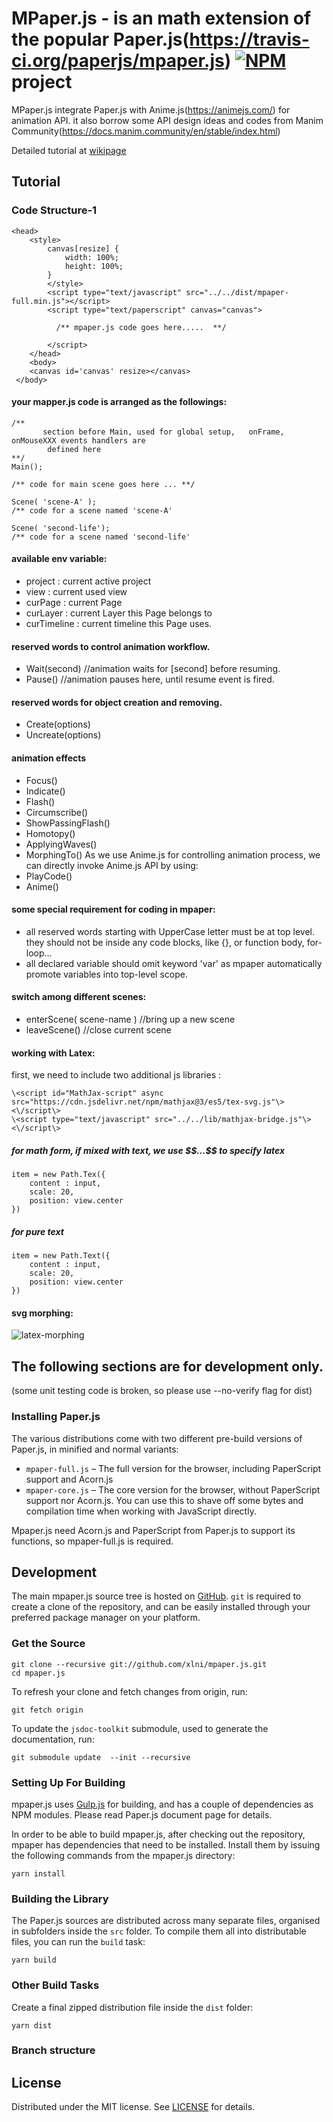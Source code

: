 # MPaper.js - is an math extension of the popular Paper.js(https://travis-ci.org/paperjs/mpaper.js) [![NPM](https://img.shields.io/npm/v/mpaper.svg)](https://www.npmjs.com/package/mpaper) project

MPaper.js integrate Paper.js with Anime.js(https://animejs.com/) for animation API. it also borrow some API design ideas and codes from Manim Community(https://docs.manim.community/en/stable/index.html)
 
Detailed tutorial at [wikipage](https://github.com/xlni/mpaper.js/wiki/Animation-Scripting-for-teaching-K12-math)
## Tutorial 
### Code Structure-1
 
     
    <head>
        <style> 
            canvas[resize] {
                width: 100%;
                height: 100%; 
            }
            </style>
            <script type="text/javascript" src="../../dist/mpaper-full.min.js"></script>
            <script type="text/paperscript" canvas="canvas">
               
              /** mpaper.js code goes here.....  **/
               
            </script>
        </head>
        <body>
        <canvas id='canvas' resize></canvas>
     </body> 
 

####  your mapper.js code is arranged as the followings:
    /**  
           section before Main, used for global setup,   onFrame, onMouseXXX events handlers are 
            defined here 
    **/
    Main();   
       
    /** code for main scene goes here ... **/

    Scene( 'scene-A' );
    /** code for a scene named 'scene-A' 

    Scene( 'second-life');
    /** code for a scene named 'second-life'  
 

#### available env variable: 
* project  :  current active project
* view     :   current used view
* curPage  :   current Page
* curLayer  :   current Layer this Page belongs to
* curTimeline : current timeline this Page uses.

#### reserved words to control animation workflow.
* Wait(second)  //animation waits for [second] before resuming.
* Pause()       //animation pauses here, until resume event is fired.

#### reserved words for object creation and removing.
* Create(options)
* Uncreate(options)

#### animation effects 
* Focus()
* Indicate()
* Flash()
* Circumscribe()
* ShowPassingFlash()
* Homotopy()
* ApplyingWaves()
* MorphingTo()
As we use Anime.js for controlling animation process, we can directly invoke Anime.js API by using:
* PlayCode()
* Anime()

#### some special requirement for coding in mpaper:
* all reserved words starting with UpperCase letter must be at top level. they should not be inside any code blocks,
like {}, or function body, for-loop...
* all declared variable should omit keyword 'var' as mpaper automatically promote variables into top-level scope.

#### switch among different scenes:
* enterScene( scene-name )  //bring up a new scene 
* leaveScene()        //close current scene

#### working with Latex:
first, we need to include two additional js libraries :

    \<script id="MathJax-script" async src="https://cdn.jsdelivr.net/npm/mathjax@3/es5/tex-svg.js"\><\/script\>
    \<script type="text/javascript" src="../../lib/mathjax-bridge.js"\><\/script\>

##### for   math form, if mixed with text, we use \$\$...\$\$ to specify latex
    item = new Path.Tex({
        content : input,
        scale: 20,
        position: view.center
    })
##### for pure text
    item = new Path.Text({
        content : input,
        scale: 20,
        position: view.center
    })

#### svg morphing:
![latex-morphing](https://user-images.githubusercontent.com/25872192/168629258-8495de05-0117-4263-9cc4-30c6cca7cd48.gif)


## The following sections are for development only.
(some unit testing code is broken, so please use --no-verify flag for dist)

### Installing Paper.js 

The various distributions come with two different pre-build versions of
Paper.js, in minified and normal variants:

- `mpaper-full.js` – The full version for the browser, including PaperScript
  support and Acorn.js
- `mpaper-core.js` – The core version for the browser, without PaperScript
  support nor Acorn.js. You can use this to shave off some bytes and compilation
  time when working with JavaScript directly.

Mpaper.js need Acorn.js and PaperScript from Paper.js to support its functions,
so mpaper-full.js is required.
    
## Development

The main mpaper.js source tree is hosted on
[GitHub](https://github.com/xlni/mpaper.js/). `git` is required to create a
clone of the repository, and can be easily installed through your preferred
package manager on your platform.

### Get the Source

    git clone --recursive git://github.com/xlni/mpaper.js.git
    cd mpaper.js

To refresh your clone and fetch changes from origin, run:

    git fetch origin

To update the `jsdoc-toolkit` submodule, used to generate the documentation,
run:

    git submodule update  --init --recursive

### Setting Up For Building

mpaper.js uses [Gulp.js](https://gulpjs.com/) for building, and has a couple of
dependencies as NPM modules. Please read Paper.js document page for details.

In order to be able to build mpaper.js, after checking out the repository, mpaper
has dependencies that need to be installed. Install them by issuing the
following commands from the mpaper.js directory:

    yarn install

### Building the Library

The Paper.js sources are distributed across many separate files, organised in
subfolders inside the `src` folder. To compile them all into distributable
files, you can run the `build` task:

    yarn build
  
### Other Build Tasks

Create a final zipped distribution file inside the `dist` folder:

    yarn dist

### Branch structure
 
 
## License

Distributed under the MIT license. See 
[LICENSE](https://github.com/xlni/mpaper.js/blob/master/LICENSE.txt)
for details.
